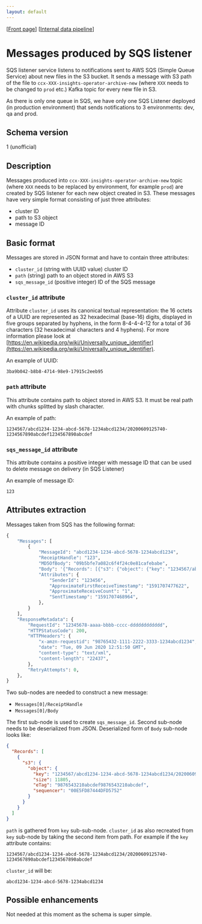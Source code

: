 ```yaml
---
layout: default
---
```

\[[Front page](../index.md)\] \[[Internal data pipeline](../internal_data_pipeline.md)\]

# Messages produced by SQS listener

SQS listener service listens to notifications sent to AWS SQS (Simple Queue
Service) about new files in the S3 bucket. It sends a message with S3 path of
the file to `ccx-XXX-insights-operator-archive-new` (where `XXX` needs to be
changed to `prod` etc.) Kafka topic for every new file in S3.

As there is only one queue in SQS, we have only one SQS Listener deployed (in
production environment) that sends notifications to 3 environments: dev, qa and
prod.

## Schema version

1 (unofficial)

## Description

Messages produced into `ccx-XXX-insights-operator-archive-new` topic (where
`XXX` needs to be replaced by environment, for example `prod`) are created by
SQS listener for each new object created in S3. These messages have very simple
format consisting of just three attributes:

* cluster ID
* path to S3 object
* message ID


## Basic format

Messages are stored in JSON format and have to contain three attributes:

* `cluster_id` (string with UUID value) cluster ID
* `path` (string) path to an object stored in AWS S3
* `sqs_message_id` (positive integer) ID of the SQS message

### `cluster_id` attribute

Attribute `cluster_id` uses its canonical textual representation: the 16 octets
of a UUID are represented as 32 hexadecimal (base-16) digits, displayed in five
groups separated by hyphens, in the form 8-4-4-4-12 for a total of 36
characters (32 hexadecimal characters and 4 hyphens).  For more information
please look at
[https://en.wikipedia.org/wiki/Universally_unique_identifier](https://en.wikipedia.org/wiki/Universally_unique_identifier).

An example of UUID:

```
3ba9b042-b8b8-4714-98e9-17915c2eeb95
```

### `path` attribute

This attribute contains path to object stored in AWS S3. It must be real path
with chunks splitted by slash character.

An example of path:

```
1234567/abcd1234-1234-abcd-5678-1234abcd1234/20200609125740-1234567890abcdef1234567890abcdef
```

### `sqs_message_id` attribute

This attribute contains a positive integer with message ID that can be used to
delete message on delivery (in SQS Listener)

An example of message ID:

```
123
```

## Attributes extraction

Messages taken from SQS has the following format:

```python
{
    "Messages": [
        {
            "MessageId": "abcd1234-1234-abcd-5678-1234abcd1234",
            "ReceiptHandle": "123",
            "MD5OfBody": "09b5bfe7a082c6f4f24c0e81cafebabe",
            "Body": '{"Records": [{"s3": {"object": {"key": "1234567/abcd1234-1234-abcd-5678-1234abcd1234/20200609125740-1234567890abcdef1234567890abcdef","size": 11805,"eTag": "9876543210abcdef9876543210abcdef","sequencer": "00E5FD87444DFD5752"}}}]}',
            "Attributes": {
                "SenderId": "123456",
                "ApproximateFirstReceiveTimestamp": "1591707477622",
                "ApproximateReceiveCount": "1",
                "SentTimestamp": "1591707468964",
            },
        }
    ],
    "ResponseMetadata": {
        "RequestId": "12345678-aaaa-bbbb-cccc-dddddddddddd",
        "HTTPStatusCode": 200,
        "HTTPHeaders": {
            "x-amzn-requestid": "98765432-1111-2222-3333-1234abcd1234",
            "date": "Tue, 09 Jun 2020 12:51:50 GMT",
            "content-type": "text/xml",
            "content-length": "22437",
        },
        "RetryAttempts": 0,
    },
}
```

Two sub-nodes are needed to construct a new message:

* `Messages[0]/ReceiptHandle`
* `Messages[0]/Body`

The first sub-node is used to create `sqs_message_id`. Second sub-node needs to
be deserialized from JSON. Deserialized form of `Body` sub-node looks like:

```json
{
  "Records": [
    {
      "s3": {
        "object": {
          "key": "1234567/abcd1234-1234-abcd-5678-1234abcd1234/20200609125740-1234567890abcdef1234567890abcdef",
          "size": 11805,
          "eTag": "9876543210abcdef9876543210abcdef",
          "sequencer": "00E5FD87444DFD5752"
        }
      }
    }
  ]
}
```

`path` is gathered from `key` sub-sub-node. `cluster_id` as also recreated from
`key` sub-node by taking the second item from path. For example if the `key`
attribute contains:

```
1234567/abcd1234-1234-abcd-5678-1234abcd1234/20200609125740-1234567890abcdef1234567890abcdef
```

`cluster_id` will be:

```
abcd1234-1234-abcd-5678-1234abcd1234
```

## Possible enhancements

Not needed at this moment as the schema is super simple.

